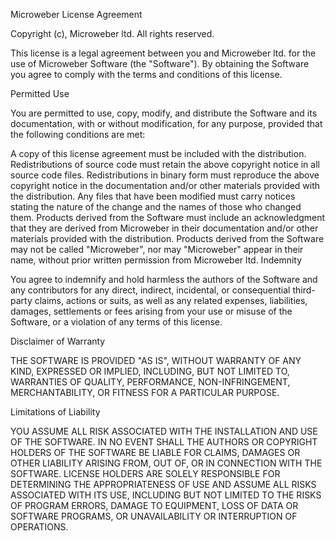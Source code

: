 Microweber License Agreement

Copyright (c), Microweber ltd.
All rights reserved.

This license is a legal agreement between you and Microweber ltd. for the use of Microweber Software (the "Software"). By obtaining the Software you agree to comply with the terms and conditions of this license.

Permitted Use

You are permitted to use, copy, modify, and distribute the Software and its documentation, with or without modification, for any purpose, provided that the following conditions are met:

A copy of this license agreement must be included with the distribution.
Redistributions of source code must retain the above copyright notice in all source code files.
Redistributions in binary form must reproduce the above copyright notice in the documentation and/or other materials provided with the distribution.
Any files that have been modified must carry notices stating the nature of the change and the names of those who changed them.
Products derived from the Software must include an acknowledgment that they are derived from Microweber in their documentation and/or other materials provided with the distribution.
Products derived from the Software may not be called "Microweber", nor may "Microweber" appear in their name, without prior written permission from Microweber ltd.
Indemnity

You agree to indemnify and hold harmless the authors of the Software and any contributors for any direct, indirect, incidental, or consequential third-party claims, actions or suits, as well as any related expenses, liabilities, damages, settlements or fees arising from your use or misuse of the Software, or a violation of any terms of this license.

Disclaimer of Warranty

THE SOFTWARE IS PROVIDED "AS IS", WITHOUT WARRANTY OF ANY KIND, EXPRESSED OR IMPLIED, INCLUDING, BUT NOT LIMITED TO, WARRANTIES OF QUALITY, PERFORMANCE, NON-INFRINGEMENT, MERCHANTABILITY, OR FITNESS FOR A PARTICULAR PURPOSE.

Limitations of Liability

YOU ASSUME ALL RISK ASSOCIATED WITH THE INSTALLATION AND USE OF THE SOFTWARE. IN NO EVENT SHALL THE AUTHORS OR COPYRIGHT HOLDERS OF THE SOFTWARE BE LIABLE FOR CLAIMS, DAMAGES OR OTHER LIABILITY ARISING FROM, OUT OF, OR IN CONNECTION WITH THE SOFTWARE. LICENSE HOLDERS ARE SOLELY RESPONSIBLE FOR DETERMINING THE APPROPRIATENESS OF USE AND ASSUME ALL RISKS ASSOCIATED WITH ITS USE, INCLUDING BUT NOT LIMITED TO THE RISKS OF PROGRAM ERRORS, DAMAGE TO EQUIPMENT, LOSS OF DATA OR SOFTWARE PROGRAMS, OR UNAVAILABILITY OR INTERRUPTION OF OPERATIONS.